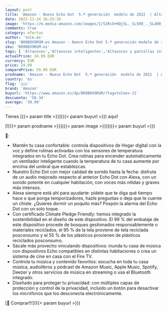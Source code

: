 ```yaml
---
layout: post
title: 'Amazon - Nuevo Echo Dot  5.ª generación  modelo de 2022  | Altavoz inteligente con Alexa | Antracita'
date: 2022-11-24 16:25:39
image: 'https://m.media-amazon.com/images/I/51RcU+HQjSL._SL500_._SL400_.jpg'
comments: true
category: ofertas
author: 'tole.es'
slug: 'B09B8X9RGM-es Amazon - Nuevo Echo Dot 5.ª generación modelo de 2022 |...'
sku: 'B09B8X9RGM-es'
tags: [ 'Altavoces','Altavoces inteligentes','Altavoces y pantallas inteligentes Echo','Dispositivos Amazon','Dispositivos Amazon y Accesorios','Electrónica','Equipos de audio y Hi-Fi','alexa','amazon','🇪🇸', ]
actualPrice: 24.99 EUR
currency: EUR
price: 24.99
comparePrice: 59.99 EUR
prodname: 'Amazon - Nuevo Echo Dot  5.ª generación  modelo de 2022  | Altavoz inteligente con Alexa | Antracita'
country: 'es'
flag: '🇪🇸'
brand: 'Amazon'
buyurl: 'https://www.amazon.es/dp/B09B8X9RGM/?tag=tolees-21'
descuento: '58.34'
average: '39.99'
---
```


Tienes [{{< param title >}}]({{< param buyurl >}}) aqui!

[![{{< param prodname >}}]({{< param image >}})]({{< param buyurl >}})

🔎:

- Mantén tu casa confortable: controla dispositivos de Hogar digital con la voz y define rutinas activadas con los sensores de temperatura integrados en tu Echo Dot. Crea rutinas para encender automáticamente un ventilador inteligente cuando la temperatura de tu casa aumente por encima del umbral que establezcas.
- Nuestro Echo Dot con mejor calidad de sonido hasta la fecha: disfruta de un audio mejorado respecto al anterior Echo Dot con Alexa, con un sonido potente en cualquier habitación, con voces más nítidas y graves más intensos.
- Alexa siempre está ahí para ayudarte: pídele que te diga qué tiempo hace o que ponga temporizadores, hazle preguntas o deja que te cuente un chiste. ¿Quieres dormir un poquito más? Pospón la alarma del Echo Dot con un solo toque.
- Con certificado Climate Pledge Friendly: hemos integrado la sostenibilidad en el diseño de este dispositivo. El 99 % del embalaje de este dispositivo procede de bosques gestionados responsablemente o materiales reciclados, el 95 % de la tela proviene de tela reciclada posconsumo y el 55 % de los plásticos provienen de plásticos reciclados posconsumo.
- Sácale más provecho vinculando dispositivos: inunda tu casa de música con dispositivos Echo compatibles en distintas habitaciones o crea un sistema de cine en casa con el Fire TV.
- Controla tu música y contenido favoritos: escucha en toda tu casa música, audiolibros y pódcast de Amazon Music, Apple Music, Spotify, Deezer y otros servicios de música en streaming o usa el Bluetooth integrado.
- Diseñado para proteger tu privacidad: con múltiples capas de protección y control de la privacidad, incluido un botón para desactivar los micrófonos que los desconecta electrónicamente.

[🛒 Comprar!!!]({{< param buyurl >}})

